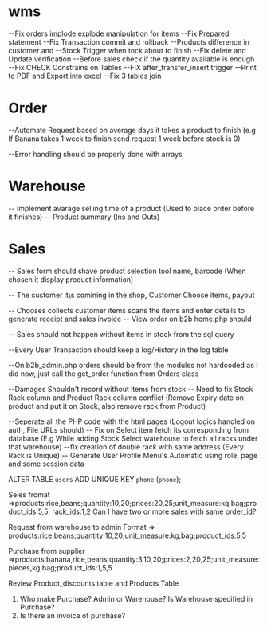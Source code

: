 # wms

--Fix orders implode explode manipulation for items
--Fix Prepared statement
--Fix Transaction commit and rollback
--Products difference in customer and
--Stock Trigger when tock about to finish
--Fix delete and Update verification
--Before sales check if the quantity available is enough 
--Fix CHECK Constrains on Tables
--FIX after_transfer_insert trigger
--Print to PDF and Export into excel
--Fix 3 tables join

# Order
--Automate Request based on average days it takes a product to finish 
(e.g If Banana takes 1 week to finish send request 1 week before stock is 0)

--Error handling should be properly done with arrays

# Warehouse
-- Implement avarage selling time of a product (Used to place order before it finishes)
-- Product summary (Ins and Outs)

# Sales

-- Sales form should shave product selection tool name, barcode (When chosen it display product information)

-- The customer it\s comining in the shop, Customer Choose items, payout

-- Chooses collects customer items scans the items and enter details to generate receipt and sales invoice
-- View order on b2b home.php should 

-- Sales should not happen without items in stock from the sql query

--Every User Transaction should keep a log/History in the log table

--On b2b_admin.php orders should be from the modules not hardcoded as I did now, just call the get_order function from Orders class

--Damages Shouldn't record without items from stock
-- Need to fix Stock Rack column and Product Rack column conflict (Remove Expiry date on product and put it on Stock, also remove rack from Product)


--Seperate all the PHP code with the html pages (Logout logics handled on auth, File URLs should)
-- Fix on Select item fetch its corresponding from database (E.g While adding Stock Select warehouse to fetch all racks under that warehouse)
--fix creation of double rack with same address (Every Rack is Unique)
-- Generate User Profile Menu's Automatic using role, page and some session data

ALTER TABLE `users`
  ADD UNIQUE KEY `phone` (`phone`);


Seles fromat =>products:rice,beans;quantity:10,20;prices:20,25;unit_measure:kg,bag;product_ids:5,5; rack_ids:1,2
Can I have two or more sales with same order_id?

Request from warehouse to admin Format => products:rice,beans;quantity:10,20;unit_measure:kg,bag;product_ids:5,5


Purchase from supplier =>products:banana,rice,beans;quantity:3,10,20;prices:2,20,25;unit_measure:pieces,kg,bag;product_ids:1,5,5

Review Product_discounts table and Products Table

1. Who make Purchase? Admin or Warehouse? Is Warehouse specified in Purchase?
2. Is there an invoice of purchase?